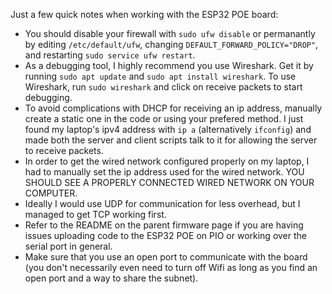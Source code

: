 Just a few quick notes when working with the ESP32 POE board:
- You should disable your firewall with `sudo ufw disable` or permanantly by editing `/etc/default/ufw`, changing `DEFAULT_FORWARD_POLICY="DROP"`, and restarting `sudo service ufw restart`.
- As a debugging tool, I highly recommend you use Wireshark. Get it by running `sudo apt update` and `sudo apt install wireshark`. To use Wireshark, run `sudo wireshark` and click on receive packets to start debugging.
- To avoid complications with DHCP for receiving an ip address, manually create a static one in the code or using your prefered method. I just found my laptop's ipv4 address with `ip a` (alternatively `ifconfig`) and made both the server and client scripts talk to it for allowing the server to receive packets.
- In order to get the wired network configured properly on my laptop, I had to manually set the ip address used for the wired network. YOU SHOULD SEE A PROPERLY CONNECTED WIRED NETWORK ON YOUR COMPUTER.
- Ideally I would use UDP for communication for less overhead, but I managed to get TCP working first.
- Refer to the README on the parent firmware page if you are having issues uploading code to the ESP32 POE on PIO or working over the serial port in general.
- Make sure that you use an open port to communicate with the board (you don't necessarily even need to turn off Wifi as long as you find an open port and a way to share the subnet).
